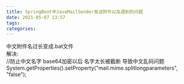 ```yaml
---
title: SpringBoot中JavaMailSender发送附件以及遇到的问题
date: 2021-05-07 13:57
tags: 
categories: 
---
```


<!--more-->

中文附件名过长变成.bat文件  
解决:  
//防止中文名字 base64加密以后 名字太长被截断 导致中文乱码问题  
System.getProperties\(\).setProperty\("mail.mime.splitlongparameters", "false"\);